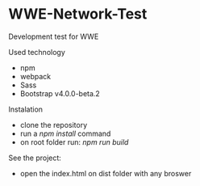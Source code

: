 # WWE-Network-Test
Development test for WWE

Used technology
 - npm
 - webpack
 - Sass
 - Bootstrap v4.0.0-beta.2

Instalation
  - clone the repository
  - run a *npm install* command
  - on root folder run: *npm run build*

See the project:
 - open the index.html on dist folder with any broswer
